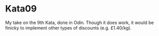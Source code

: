 # Kata09
My take on the 9th Kata, done in Odin. 
Though it does work, it would be finicky to implement other types of discounts (e.g. £1.40/kg).
